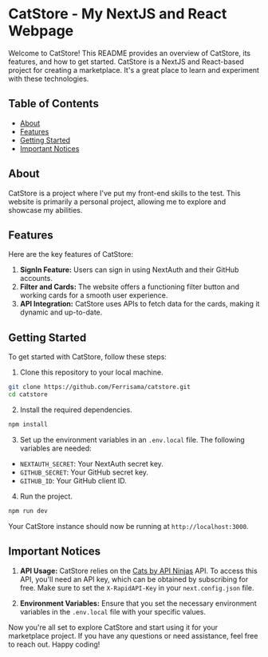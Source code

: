 # CatStore - My NextJS and React Webpage

Welcome to CatStore! This README provides an overview of CatStore, its features, and how to get started. CatStore is a NextJS and React-based project for creating a marketplace. It's a great place to learn and experiment with these technologies.

## Table of Contents

- [About](#about)
- [Features](#features)
- [Getting Started](#getting-started)
- [Important Notices](#important-notices)

## About

CatStore is a project where I've put my front-end skills to the test. This website is primarily a personal project, allowing me to explore and showcase my abilities.

## Features

Here are the key features of CatStore:

1. **SignIn Feature:** Users can sign in using NextAuth and their GitHub accounts.
2. **Filter and Cards:** The website offers a functioning filter button and working cards for a smooth user experience.
3. **API Integration:** CatStore uses APIs to fetch data for the cards, making it dynamic and up-to-date.

## Getting Started

To get started with CatStore, follow these steps:

1. Clone this repository to your local machine.

```bash
git clone https://github.com/Ferrisama/catstore.git
cd catstore
```

2. Install the required dependencies.

```bash
npm install
```

3. Set up the environment variables in an `.env.local` file. The following variables are needed:

- `NEXTAUTH_SECRET`: Your NextAuth secret key.
- `GITHUB_SECRET`: Your GitHub secret key.
- `GITHUB_ID`: Your GitHub client ID.

4. Run the project.

```bash
npm run dev
```

Your CatStore instance should now be running at `http://localhost:3000`.

## Important Notices

1. **API Usage:** CatStore relies on the [Cats by API Ninjas](https://cats-by-api-ninjas.p.rapidapi.com/v1/cats) API. To access this API, you'll need an API key, which can be obtained by subscribing for free. Make sure to set the `X-RapidAPI-Key` in your `next.config.json` file.

2. **Environment Variables:** Ensure that you set the necessary environment variables in the `.env.local` file with your specific values.

Now you're all set to explore CatStore and start using it for your marketplace project. If you have any questions or need assistance, feel free to reach out. Happy coding!
